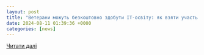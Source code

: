 ```yaml
---
layout: post
title: "Ветерани можуть безкоштовно здобути IT-освіту: як взяти участь у пр . | Finance.UA"
date: 2024-08-11 01:39:36 +0000
categories: [news]
---
```


[Читати далі](https://uazmi.org/news/post/7b96c3df2614419991fbdd868d1577b4)
